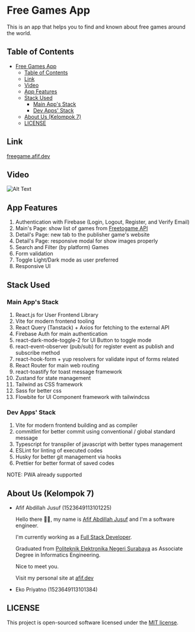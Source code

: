 # Free Games App

This is an app that helps you to find and known about free games around the world.

## Table of Contents

- [Free Games App](#free-games-app)
  - [Table of Contents](#table-of-contents)
  - [Link](#link)
  - [Video](#video)
  - [App Features](#app-features)
  - [Stack Used](#stack-used)
    - [Main App's Stack](#main-apps-stack)
    - [Dev Apps' Stack](#dev-apps-stack)
  - [About Us (Kelompok 7)](#about-us-kelompok-7)
  - [LICENSE](#license)

## Link

[freegame.afif.dev](https://freegame.afif.dev/)

## Video

![Alt Text](https://raw.githubusercontent.com/bungambohlah/DTS4A-07-final/main/documentation/demo.gif)

## App Features

1. Authentication with Firebase (Login, Logout, Register, and Verify Email)
2. Main's Page: show list of games from [Freetogame API](https://www.freetogame.com/api-doc)
3. Detail's Page: new tab to the publisher game's website
4. Detail's Page: responsive modal for show images properly
5. Search and Filter (by platform) Games
6. Form validation
7. Toggle Light/Dark mode as user preferred
8. Responsive UI

## Stack Used

### Main App's Stack

1. React.js for User Frontend Library
2. Vite for modern frontend tooling
3. React Query (Tanstack) + Axios for fetching to the external API
4. Firebase Auth for main authentication
5. react-dark-mode-toggle-2 for UI Button to toggle mode
6. react-event-observer (pub/sub) for register event as publish and subscribe method
7. react-hook-form + yup resolvers for validate input of forms related
8. React Router for main web routing
9. react-toastify for toast message framework
10. Zustand for state management
11. Tailwind as CSS framework
12. Sass for better css
13. Flowbite for UI Component framework with tailwindcss

### Dev Apps' Stack

1. Vite for modern frontend building and as compiler
2. commitlint for better commit using conventional / global standard message
3. Typescript for transpiler of javascript with better types management
4. ESLint for linting of executed codes
5. Husky for better git management via hooks
6. Prettier for better format of saved codes

NOTE: PWA already supported

## About Us (Kelompok 7)

- Afif Abdillah Jusuf (1523649113101225)

  Hello there 👋🏻, my name is [Afif Abdillah Jusuf](https://github.com/bungambohlah) and I'm a software engineer.

  I'm currently working as a [Full Stack Developer](https://www.linkedin.com/in/afifjusuf/).

  Graduated from [Politeknik Elektronika Negeri Surabaya](https://pens.ac.id) as Associate Degree in Informatics Engineering.

  Nice to meet you.

  Visit my personal site at [afif.dev](https://afif.dev)

- Eko Priyatno (1523649113101384)

## LICENSE

This project is open-sourced software licensed under the [MIT license](https://opensource.org/licenses/MIT).
